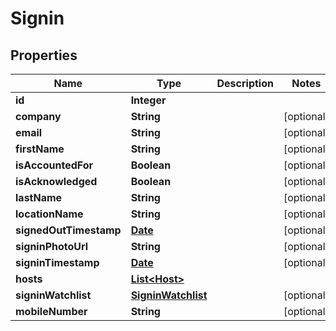 

# Signin

## Properties

Name | Type | Description | Notes
------------ | ------------- | ------------- | -------------
**id** | **Integer** |  | 
**company** | **String** |  |  [optional]
**email** | **String** |  |  [optional]
**firstName** | **String** |  |  [optional]
**isAccountedFor** | **Boolean** |  |  [optional]
**isAcknowledged** | **Boolean** |  |  [optional]
**lastName** | **String** |  |  [optional]
**locationName** | **String** |  |  [optional]
**signedOutTimestamp** | [**Date**](Date.md) |  |  [optional]
**signinPhotoUrl** | **String** |  |  [optional]
**signinTimestamp** | [**Date**](Date.md) |  |  [optional]
**hosts** | [**List&lt;Host&gt;**](Host.md) |  | 
**signinWatchlist** | [**SigninWatchlist**](SigninWatchlist.md) |  |  [optional]
**mobileNumber** | **String** |  |  [optional]




